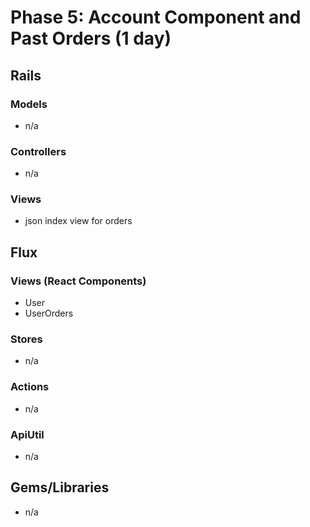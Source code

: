 # Phase 5: Account Component and Past Orders (1 day)

## Rails
### Models
  - n/a
### Controllers
  - n/a

### Views
 - json index view for orders

## Flux
### Views (React Components)
* User
* UserOrders

### Stores
* n/a

### Actions
* n/a

### ApiUtil
* n/a

## Gems/Libraries
* n/a
